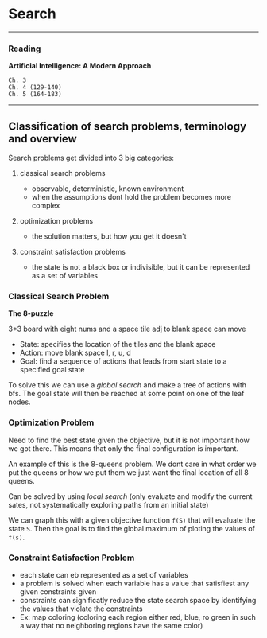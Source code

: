 # Search

---
### Reading 

**Artificial Intelligence: A Modern Approach**

    Ch. 3
    Ch. 4 (129-140)
    Ch. 5 (164-183)

---


## Classification of search problems, terminology and overview

Search problems get divided into 3 big categories:
1.  classical search problems
    - observable, deterministic, known environment
    - when the assumptions dont hold the problem becomes more complex

2. optimization problems
    - the solution matters, but how you get it doesn't

3. constraint satisfaction problems
    - the state is not a black box or indivisible, but it can be represented as a set of variables

### Classical Search Problem

**The 8-puzzle**

3*3 board with eight nums and a space
tile adj to blank space can move

- State: specifies the location of the tiles and the blank space
- Action: move blank space l, r, u, d
- Goal: find a sequence of actions that leads from start state to a specified goal state

To solve this we can use a *global search* and make a tree of actions with bfs. The goal state will then be reached at some point on one of the leaf nodes.

### Optimization Problem

Need to find the best state given the objective, but it is not important how we got there. This means that only the final configuration is important.

An example of this is the 8-queens problem. We dont care in what order we put the queens or how we put them we just want the final location of all 8 queens.

Can be solved by using *local search* (only evaluate and modify the current sates, not systematically exploring paths from an initial state)

We can graph this with a given objective function `f(S)` that will evaluate the state `S`. Then the goal is to find the global maximum of ploting the values of `f(s)`.

### Constraint Satisfaction Problem

- each state can eb represented as a set of variables
- a problem is solved when each variable has a value that satisfiest any given constraints given
- constraints can significatly reduce the state search space by identifying the values that violate the constraints
- Ex: map coloring (coloring each region either red, blue, ro green in such a way that no neighboring regions have the same color)
